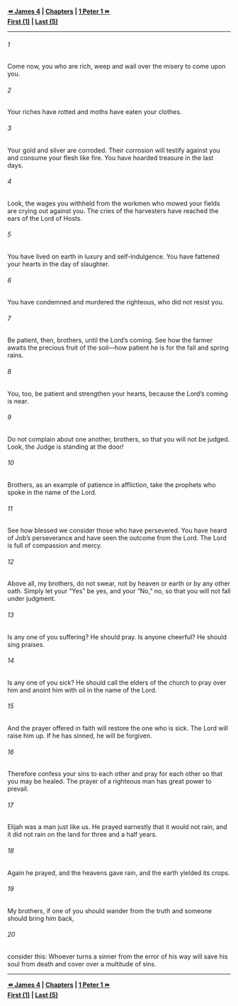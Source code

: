   
**[⏪ James 4](./James%204.md) | [Chapters](./_index.md) | [1 Peter 1 ⏩](../44.60%201%20Peter/1%20Peter%201.md)**  
**[First (1)](./James%201.md) | [Last (5)](James%205.md)**  
  
---  
  
###### 1  
Come now, you who are rich, weep and wail over the misery to come upon you.  
  
###### 2  
Your riches have rotted and moths have eaten your clothes.  
  
###### 3  
Your gold and silver are corroded. Their corrosion will testify against you and consume your flesh like fire. You have hoarded treasure in the last days.  
  
###### 4  
Look, the wages you withheld from the workmen who mowed your fields are crying out against you. The cries of the harvesters have reached the ears of the Lord of Hosts.  
  
###### 5  
You have lived on earth in luxury and self-indulgence. You have fattened your hearts in the day of slaughter.  
  
###### 6  
You have condemned and murdered the righteous, who did not resist you.  
  
###### 7  
Be patient, then, brothers, until the Lord’s coming. See how the farmer awaits the precious fruit of the soil—how patient he is for the fall and spring rains.  
  
###### 8  
You, too, be patient and strengthen your hearts, because the Lord’s coming is near.  
  
###### 9  
Do not complain about one another, brothers, so that you will not be judged. Look, the Judge is standing at the door!  
  
###### 10  
Brothers, as an example of patience in affliction, take the prophets who spoke in the name of the Lord.  
  
###### 11  
See how blessed we consider those who have persevered. You have heard of Job’s perseverance and have seen the outcome from the Lord. The Lord is full of compassion and mercy.  
  
###### 12  
Above all, my brothers, do not swear, not by heaven or earth or by any other oath. Simply let your “Yes” be yes, and your “No,” no, so that you will not fall under judgment.  
  
###### 13  
Is any one of you suffering? He should pray. Is anyone cheerful? He should sing praises.  
  
###### 14  
Is any one of you sick? He should call the elders of the church to pray over him and anoint him with oil in the name of the Lord.  
  
###### 15  
And the prayer offered in faith will restore the one who is sick. The Lord will raise him up. If he has sinned, he will be forgiven.  
  
###### 16  
Therefore confess your sins to each other and pray for each other so that you may be healed. The prayer of a righteous man has great power to prevail.  
  
###### 17  
Elijah was a man just like us. He prayed earnestly that it would not rain, and it did not rain on the land for three and a half years.  
  
###### 18  
Again he prayed, and the heavens gave rain, and the earth yielded its crops.  
  
###### 19  
My brothers, if one of you should wander from the truth and someone should bring him back,  
  
###### 20  
consider this: Whoever turns a sinner from the error of his way will save his soul from death and cover over a multitude of sins.  
  
  
---  
  
**[⏪ James 4](./James%204.md) | [Chapters](./_index.md) | [1 Peter 1 ⏩](../44.60%201%20Peter/1%20Peter%201.md)**  
**[First (1)](./James%201.md) | [Last (5)](James%205.md)**  
  
